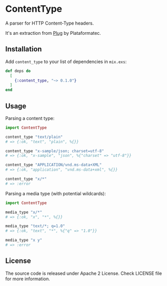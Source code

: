 # ContentType

A parser for HTTP Content-Type headers.

It's an extraction from [Plug](https://github.com/elixir-plug/plug) by Plataformatec.


## Installation

Add `content_type` to your list of dependencies in `mix.exs`:

```elixir
def deps do
  [
    {:content_type, "~> 0.1.0"}
  ]
end
```


## Usage

Parsing a content type:

```elixir
import ContentType

content_type "text/plain"                        
# => {:ok, "text", "plain", %{}}

content_type "x-sample/json; charset=utf-8" 
# => {:ok, "x-sample", "json", %{"charset" => "utf-8"}}

content_type "APPLICATION/vnd.ms-data+XML"
# => {:ok, "application", "vnd.ms-data+xml", %{}}

content_type "x/*"
# => :error
```

Parsing a media type (with potential wildcards):

```elixir
import ContentType

media_type "x/*"
# => {:ok, "x", "*", %{}}

media_type "text/*; q=1.0"
# => {:ok, "text", "*", %{"q" => "1.0"}}

media_type "x y"
# => :error
```


## License

The source code is released under Apache 2 License.
Check LICENSE file for more information.
